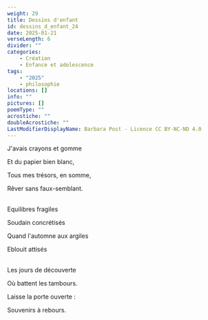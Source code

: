 ```yaml
---
weight: 29
title: Dessins d'enfant
id: dessins_d_enfant_24
date: 2025-01-21
verseLength: 6
divider: ""
categories:
    - Création
    - Enfance et adolescence
tags:
    - "2025"
    - philosophie
locations: []
info: ""
pictures: []
poemType: ""
acrostiche: ""
doubleAcrostiche: ""
LastModifierDisplayName: Barbara Post - Licence CC BY-NC-ND 4.0
---
```

J'avais crayons et gomme

Et du papier bien blanc,

Tous mes trésors, en somme,

Rêver sans faux-semblant.

 \
Equilibres fragiles

Soudain concrétisés

Quand l'automne aux argiles

Eblouit attisés

 \
Les jours de découverte

Où battent les tambours.

Laisse la porte ouverte :

Souvenirs à rebours.

